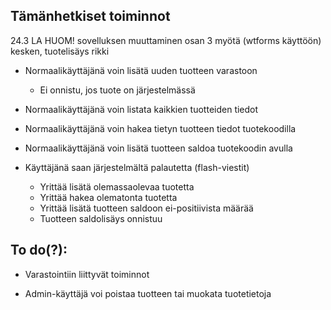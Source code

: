 ## Tämänhetkiset toiminnot

24.3 LA
HUOM! sovelluksen muuttaminen osan 3 myötä (wtforms käyttöön) kesken, tuotelisäys rikki 

* Normaalikäyttäjänä voin lisätä uuden tuotteen varastoon
  - Ei onnistu, jos tuote on järjestelmässä

* Normaalikäyttäjänä voin listata kaikkien tuotteiden tiedot

* Normaalikäyttäjänä voin hakea tietyn tuotteen tiedot tuotekoodilla

* Normaalikäyttäjänä voin lisätä tuotteen saldoa tuotekoodin avulla

* Käyttäjänä saan järjestelmältä palautetta (flash-viestit)
  - Yrittää lisätä olemassaolevaa tuotetta
  - Yrittää hakea olematonta tuotetta
  - Yrittää lisätä tuotteen saldoon ei-positiivista määrää
  - Tuotteen saldolisäys onnistuu

## To do(?):

* Varastointiin liittyvät toiminnot

* Admin-käyttäjä voi poistaa tuotteen tai muokata tuotetietoja
